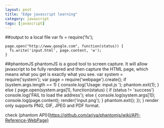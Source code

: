 ```yaml
---
layout: post
title: "Edge javascript learning"
category: javascript
tags: [javascript]
---
```

##output to a local file
    var fs = require('fs');
    
    page.open("http://www.google.com", function(status)) {
      fs.write('input.html', page.content, 'w');
    }
##phantomJS
phantomJS is a good tool to screen capture. It will allow javascript to be fully rendered and then capture the HTML page, which means what you get is exactly what you see.
    var system = require('system');
    var page = require('webpage').create();
    if (system.args.length == 1) {
      console.log('Usage: input.js <some URL>');
      phantom.exit(1);
    } else {
      page.open(system.args[1], function(status) {
        if (status != 'success')
          console.log('FAIL to load the address');
        else {
          console.log(system.args[1]);
          console.log(page.content);
          render('input.png');
        }
        phantom.exit();
      });
    } 
render only supports PNG, GIF, JPEG and PDF format.

check (phantom API){https://github.com/ariya/phantomjs/wiki/API-Reference-WebPage}
